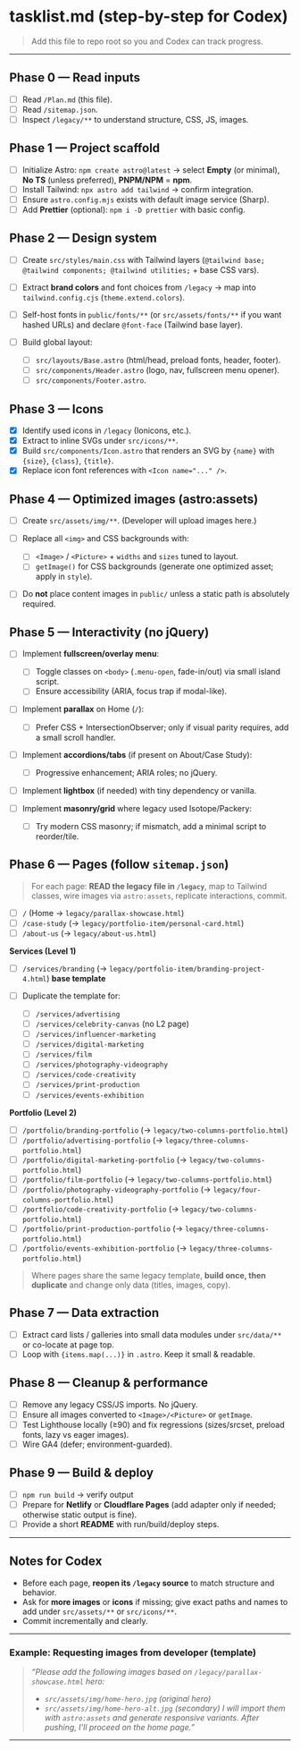 # tasklist.md (step-by-step for Codex)

> Add this file to repo root so you and Codex can track progress.

---

## Phase 0 — Read inputs

* [ ] Read `/Plan.md` (this file).
* [ ] Read `/sitemap.json`.
* [ ] Inspect `/legacy/**` to understand structure, CSS, JS, images.

## Phase 1 — Project scaffold

* [ ] Initialize Astro: `npm create astro@latest` → select **Empty** (or minimal), **No TS** (unless preferred), **PNPM/NPM** = **npm**.
* [ ] Install Tailwind: `npx astro add tailwind` → confirm integration.
* [ ] Ensure `astro.config.mjs` exists with default image service (Sharp).
* [ ] Add **Prettier** (optional): `npm i -D prettier` with basic config.

## Phase 2 — Design system

* [ ] Create `src/styles/main.css` with Tailwind layers (`@tailwind base; @tailwind components; @tailwind utilities;` + base CSS vars).
* [ ] Extract **brand colors** and font choices from `/legacy` → map into `tailwind.config.cjs` (`theme.extend.colors`).
* [ ] Self-host fonts in `public/fonts/**` (or `src/assets/fonts/**` if you want hashed URLs) and declare `@font-face` (Tailwind base layer).
* [ ] Build global layout:

  * [ ] `src/layouts/Base.astro` (html/head, preload fonts, header, footer).
  * [ ] `src/components/Header.astro` (logo, nav, fullscreen menu opener).
  * [ ] `src/components/Footer.astro`.

## Phase 3 — Icons

* [x] Identify used icons in `/legacy` (Ionicons, etc.).
* [x] Extract to inline SVGs under `src/icons/**`.
* [x] Build `src/components/Icon.astro` that renders an SVG by `{name}` with `{size}`, `{class}`, `{title}`.
* [x] Replace icon font references with `<Icon name="..." />`.

## Phase 4 — Optimized images (astro:assets)

* [ ] Create `src/assets/img/**`. (Developer will upload images here.)
* [ ] Replace all `<img>` and CSS backgrounds with:

  * [ ] `<Image>` / `<Picture>` + `widths` and `sizes` tuned to layout.
  * [ ] `getImage()` for CSS backgrounds (generate one optimized asset; apply in `style`).
* [ ] Do **not** place content images in `public/` unless a static path is absolutely required.

## Phase 5 — Interactivity (no jQuery)

* [ ] Implement **fullscreen/overlay menu**:

  * [ ] Toggle classes on `<body>` (`.menu-open`, fade-in/out) via small island script.
  * [ ] Ensure accessibility (ARIA, focus trap if modal-like).
* [ ] Implement **parallax** on Home (`/`):

  * [ ] Prefer CSS + IntersectionObserver; only if visual parity requires, add a small scroll handler.
* [ ] Implement **accordions/tabs** (if present on About/Case Study):

  * [ ] Progressive enhancement; ARIA roles; no jQuery.
* [ ] Implement **lightbox** (if needed) with tiny dependency or vanilla.
* [ ] Implement **masonry/grid** where legacy used Isotope/Packery:

  * [ ] Try modern CSS masonry; if mismatch, add a minimal script to reorder/tile.

## Phase 6 — Pages (follow `sitemap.json`)

> For each page: **READ the legacy file in `/legacy`**, map to Tailwind classes, wire images via `astro:assets`, replicate interactions, commit.

* [ ] `/` (Home → `legacy/parallax-showcase.html`)
* [ ] `/case-study` (→ `legacy/portfolio-item/personal-card.html`)
* [ ] `/about-us` (→ `legacy/about-us.html`)

**Services (Level 1)**

* [ ] `/services/branding` (→ `legacy/portfolio-item/branding-project-4.html`) **base template**
* [ ] Duplicate the template for:

  * [ ] `/services/advertising`
  * [ ] `/services/celebrity-canvas` (no L2 page)
  * [ ] `/services/influencer-marketing`
  * [ ] `/services/digital-marketing`
  * [ ] `/services/film`
  * [ ] `/services/photography-videography`
  * [ ] `/services/code-creativity`
  * [ ] `/services/print-production`
  * [ ] `/services/events-exhibition`

**Portfolio (Level 2)**

* [ ] `/portfolio/branding-portfolio` (→ `legacy/two-columns-portfolio.html`)
* [ ] `/portfolio/advertising-portfolio` (→ `legacy/three-columns-portfolio.html`)
* [ ] `/portfolio/digital-marketing-portfolio` (→ `legacy/two-columns-portfolio.html`)
* [ ] `/portfolio/film-portfolio` (→ `legacy/two-columns-portfolio.html`)
* [ ] `/portfolio/photography-videography-portfolio` (→ `legacy/four-columns-portfolio.html`)
* [ ] `/portfolio/code-creativity-portfolio` (→ `legacy/two-columns-portfolio.html`)
* [ ] `/portfolio/print-production-portfolio` (→ `legacy/three-columns-portfolio.html`)
* [ ] `/portfolio/events-exhibition-portfolio` (→ `legacy/three-columns-portfolio.html`)

> Where pages share the same legacy template, **build once, then duplicate** and change only data (titles, images, copy).

## Phase 7 — Data extraction

* [ ] Extract card lists / galleries into small data modules under `src/data/**` or co-locate at page top.
* [ ] Loop with `{items.map(...)}` in `.astro`. Keep it small & readable.

## Phase 8 — Cleanup & performance

* [ ] Remove any legacy CSS/JS imports. No jQuery.
* [ ] Ensure all images converted to `<Image>/<Picture>` or `getImage`.
* [ ] Test Lighthouse locally (≥90) and fix regressions (sizes/srcset, preload fonts, lazy vs eager images).
* [ ] Wire GA4 (defer; environment-guarded).

## Phase 9 — Build & deploy

* [ ] `npm run build` → verify output
* [ ] Prepare for **Netlify** or **Cloudflare Pages** (add adapter only if needed; otherwise static output is fine).
* [ ] Provide a short **README** with run/build/deploy steps.

---

## Notes for Codex

* Before each page, **reopen its `/legacy` source** to match structure and behavior.
* Ask for **more images** or **icons** if missing; give exact paths and names to add under `src/assets/**` or `src/icons/**`.
* Commit incrementally and clearly.

---

### Example: Requesting images from developer (template)

> *“Please add the following images based on `/legacy/parallax-showcase.html` hero:*
>
> * *`src/assets/img/home-hero.jpg` (original hero)*
> * *`src/assets/img/home-hero-alt.jpg` (secondary)*
>   *I will import them with `astro:assets` and generate responsive variants. After pushing, I’ll proceed on the home page.”*

---
